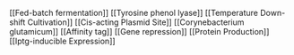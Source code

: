 [[Fed-batch fermentation]]
[[Tyrosine phenol lyase]]
[[Temperature Down-shift Cultivation]]
[[Cis-acting Plasmid Site]]
[[Corynebacterium glutamicum]]
[[Affinity tag]]
[[Gene repression]]
[[Protein Production]]
[[Iptg-inducible Expression]]
